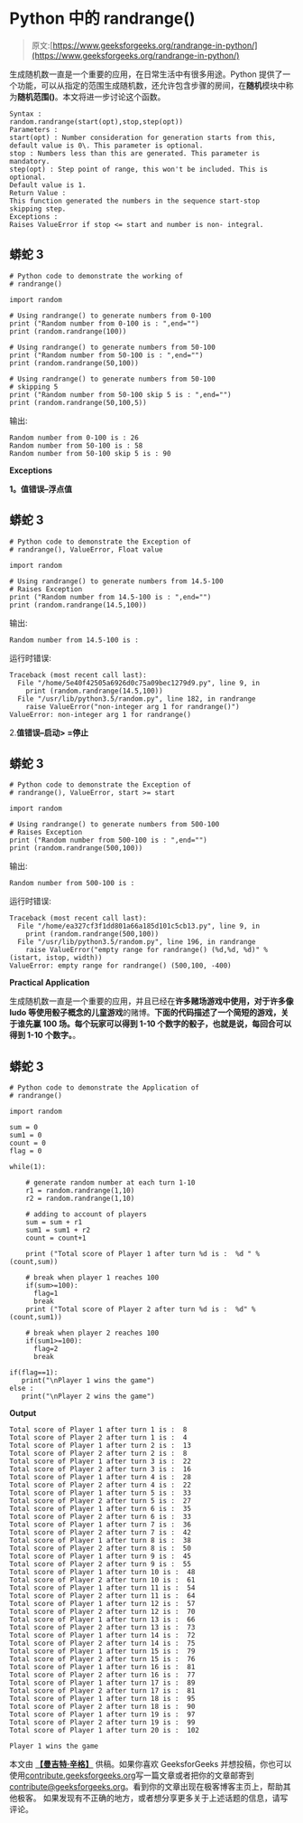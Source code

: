 # Python 中的 randrange()

> 原文:[https://www.geeksforgeeks.org/randrange-in-python/](https://www.geeksforgeeks.org/randrange-in-python/)

生成随机数一直是一个重要的应用，在日常生活中有很多用途。Python 提供了一个功能，可以从指定的范围生成随机数，还允许包含步骤的房间，在**随机**模块中称为**随机范围()**。本文将进一步讨论这个函数。

```
Syntax : 
random.randrange(start(opt),stop,step(opt))
Parameters :
start(opt) : Number consideration for generation starts from this,
default value is 0\. This parameter is optional.
stop : Numbers less than this are generated. This parameter is mandatory.
step(opt) : Step point of range, this won't be included. This is optional.
Default value is 1.
Return Value : 
This function generated the numbers in the sequence start-stop skipping step.
Exceptions :
Raises ValueError if stop <= start and number is non- integral.

```

## 蟒蛇 3

```
# Python code to demonstrate the working of
# randrange()

import random

# Using randrange() to generate numbers from 0-100
print ("Random number from 0-100 is : ",end="")
print (random.randrange(100))

# Using randrange() to generate numbers from 50-100
print ("Random number from 50-100 is : ",end="")
print (random.randrange(50,100))

# Using randrange() to generate numbers from 50-100
# skipping 5
print ("Random number from 50-100 skip 5 is : ",end="")
print (random.randrange(50,100,5))
```

输出:

```
Random number from 0-100 is : 26
Random number from 50-100 is : 58
Random number from 50-100 skip 5 is : 90

```

**Exceptions**

**1。值错误–浮点值**

## 蟒蛇 3

```
# Python code to demonstrate the Exception of
# randrange(), ValueError, Float value

import random

# Using randrange() to generate numbers from 14.5-100
# Raises Exception
print ("Random number from 14.5-100 is : ",end="")
print (random.randrange(14.5,100))
```

输出:

```
Random number from 14.5-100 is : 

```

运行时错误:

```
Traceback (most recent call last):
  File "/home/5e40f42505a6926d0c75a09bec1279d9.py", line 9, in 
    print (random.randrange(14.5,100))
  File "/usr/lib/python3.5/random.py", line 182, in randrange
    raise ValueError("non-integer arg 1 for randrange()")
ValueError: non-integer arg 1 for randrange()

```

2.**值错误–启动> =停止**

## 蟒蛇 3

```
# Python code to demonstrate the Exception of
# randrange(), ValueError, start >= start

import random

# Using randrange() to generate numbers from 500-100
# Raises Exception
print ("Random number from 500-100 is : ",end="")
print (random.randrange(500,100))
```

输出:

```
Random number from 500-100 is : 

```

运行时错误:

```
Traceback (most recent call last):
  File "/home/ea327cf3f1dd801a66a185d101c5cb13.py", line 9, in 
    print (random.randrange(500,100))
  File "/usr/lib/python3.5/random.py", line 196, in randrange
    raise ValueError("empty range for randrange() (%d,%d, %d)" % (istart, istop, width))
ValueError: empty range for randrange() (500,100, -400)

```

**Practical Application**

生成随机数一直是一个重要的应用，并且已经在**许多赌场游戏中使用，对于许多像 ludo 等使用骰子概念的儿童游戏**的赌博。**下面的代码描述了一个简短的游戏，关于谁先赢 100 场。每个玩家可以得到 1-10 个数字的骰子，也就是说，每回合可以得到 1-10 个数字。**。

## 蟒蛇 3

```
# Python code to demonstrate the Application of
# randrange()

import random

sum = 0
sum1 = 0
count = 0
flag = 0

while(1):

    # generate random number at each turn 1-10
    r1 = random.randrange(1,10)
    r2 = random.randrange(1,10)

    # adding to account of players
    sum = sum + r1
    sum1 = sum1 + r2
    count = count+1

    print ("Total score of Player 1 after turn %d is :  %d " % (count,sum))

    # break when player 1 reaches 100
    if(sum>=100):
      flag=1
      break
    print ("Total score of Player 2 after turn %d is :  %d" % (count,sum1))

    # break when player 2 reaches 100
    if(sum1>=100):
      flag=2
      break

if(flag==1):
   print("\nPlayer 1 wins the game")
else :
   print("\nPlayer 2 wins the game")  
```

**Output**

```
Total score of Player 1 after turn 1 is :  8 
Total score of Player 2 after turn 1 is :  4
Total score of Player 1 after turn 2 is :  13 
Total score of Player 2 after turn 2 is :  8
Total score of Player 1 after turn 3 is :  22 
Total score of Player 2 after turn 3 is :  16
Total score of Player 1 after turn 4 is :  28 
Total score of Player 2 after turn 4 is :  22
Total score of Player 1 after turn 5 is :  33 
Total score of Player 2 after turn 5 is :  27
Total score of Player 1 after turn 6 is :  35 
Total score of Player 2 after turn 6 is :  33
Total score of Player 1 after turn 7 is :  36 
Total score of Player 2 after turn 7 is :  42
Total score of Player 1 after turn 8 is :  38 
Total score of Player 2 after turn 8 is :  50
Total score of Player 1 after turn 9 is :  45 
Total score of Player 2 after turn 9 is :  55
Total score of Player 1 after turn 10 is :  48 
Total score of Player 2 after turn 10 is :  61
Total score of Player 1 after turn 11 is :  54 
Total score of Player 2 after turn 11 is :  64
Total score of Player 1 after turn 12 is :  57 
Total score of Player 2 after turn 12 is :  70
Total score of Player 1 after turn 13 is :  66 
Total score of Player 2 after turn 13 is :  73
Total score of Player 1 after turn 14 is :  72 
Total score of Player 2 after turn 14 is :  75
Total score of Player 1 after turn 15 is :  79 
Total score of Player 2 after turn 15 is :  76
Total score of Player 1 after turn 16 is :  81 
Total score of Player 2 after turn 16 is :  77
Total score of Player 1 after turn 17 is :  89 
Total score of Player 2 after turn 17 is :  81
Total score of Player 1 after turn 18 is :  95 
Total score of Player 2 after turn 18 is :  90
Total score of Player 1 after turn 19 is :  97 
Total score of Player 2 after turn 19 is :  99
Total score of Player 1 after turn 20 is :  102 

Player 1 wins the game

```

本文由 [**【曼吉特·辛格】**](https://auth.geeksforgeeks.org/profile.php?user=manjeet_04) 供稿。如果你喜欢 GeeksforGeeks 并想投稿，你也可以使用[contribute.geeksforgeeks.org](http://www.contribute.geeksforgeeks.org)写一篇文章或者把你的文章邮寄到 contribute@geeksforgeeks.org。看到你的文章出现在极客博客主页上，帮助其他极客。
如果发现有不正确的地方，或者想分享更多关于上述话题的信息，请写评论。